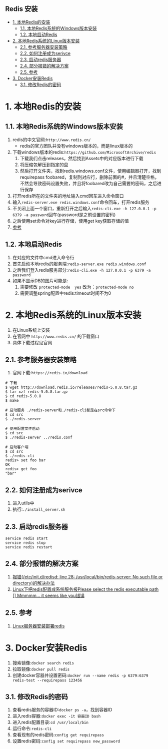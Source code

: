 Redis 安装
---
<!-- TOC -->

- [1. 本地Redis的安装](#1-本地redis的安装)
  - [1.1. 本地Redis系统的Windows版本安装](#11-本地redis系统的windows版本安装)
  - [1.2. 本地启动Redis](#12-本地启动redis)
- [2. 本地Redis系统的Linux版本安装](#2-本地redis系统的linux版本安装)
  - [2.1. 参考服务器安装策略](#21-参考服务器安装策略)
  - [2.2. 如何注册成为serivce](#22-如何注册成为serivce)
  - [2.3. 启动redis服务器](#23-启动redis服务器)
  - [2.4. 部分报错的解决方案](#24-部分报错的解决方案)
  - [2.5. 参考](#25-参考)
- [3. Docker安装Redis](#3-docker安装redis)
  - [3.1. 修改Redis的密码](#31-修改redis的密码)

<!-- /TOC -->

# 1. 本地Redis的安装

## 1.1. 本地Redis系统的Windows版本安装
1. redis的中文官网:`http://www.redis.cn/`
   + redis的官方团队并没有windows版本的，而是linux版本的
2. 下载windows版本的redis:`https://github.com/MicrosoftArchive/redis`
   1. 下载我们点击releases，然后找到Assets中的对应版本进行下载
   2. 将压缩包解压到指定的盘
   3. 然后打开文件夹，找到redis.windows.conf文件，使用编辑器打开，找到requirepass foobared，复制到对应行，删除前面的#，并且清楚空格，不然会导致密码设置失败，并且将foobared改为自己需要的密码，之后进行保存
3. 打开redis所在的文件夹的地址输入cmd回车进入命令窗口
4. 输入`redis-server.exe redis.windows.conf`命令回车，打开redis服务
5. 不关闭上面一个窗口，重新打开之后输入`redis-cli.exe -h 127.0.0.1 -p 6379 -a password`回车(password是之前设置的密码)
6. 之后使用set命令对key进行存储，使用get key获取存储的值
7. <a href = "https://blog.csdn.net/salestina/article/details/83114598">参考</a>

## 1.2. 本地启动Redis
1. 在对应的文件中cmd进入命令行
2. 首先启动本地redis的服务端:`redis-server.exe redis.windows.conf`
3. 之后我们登入redis服务部分:`redis-cli.exe -h 127.0.0.1 -p 6379 -a password`
4. 如果不显示DB的图片可能是:
   1. 需要修改 `protected-mode  yes` 改为：`protected-mode no`
   2. 需要调整spring配置中redis:timeout时间不为0

# 2. 本地Redis系统的Linux版本安装
1. 在Linux系统上安装
2. 在官网中 `http://www.redis.cn/` 的下载窗口
3. 具体下载过程见官网

## 2.1. 参考服务器安装策略
1. 官网下载:`https://redis.io/download`
```
# 下载
$ wget http://download.redis.io/releases/redis-5.0.8.tar.gz
$ tar xzf redis-5.0.8.tar.gz
$ cd redis-5.0.8
$ make

# 启动服务 ./redis-server和./redis-cli都是在src命令下
$ cd src
$ ./redis-server

# 使用配置文件启动
$ cd src
$ ./redis-server ../redis.conf

# 启动客户端
$ cd src
$ ./redis-cli
redis> set foo bar
OK
redis> get foo
"bar"
```

## 2.2. 如何注册成为serivce
1. 进入utils中
2. 执行:`./install_server.sh`

## 2.3. 启动redis服务器
```
service redis start
service redis stop
service redis restart
```

## 2.4. 部分报错的解决方案
1. <a href = "https://blog.csdn.net/weixin_44110998/article/details/103464714">报错(/etc/init.d/redisd: line 28: /usr/local/bin/redis-server: No such file or directory)的解决办法</a>
2. <a href = "https://www.pianshen.com/article/4961770370/">Linux下把redis配置成系统服务报Please select the redis executable path [] Mmmmm... it seems like you错误</a>

## 2.5. 参考
1. <a href = "https://www.cnblogs.com/wmqiang/p/10570326.html">Linux服务器安装部署redis</a>

# 3. Docker安装Redis
1. 搜索镜像:`docker search redis`
2. 拉取镜像:`docker pull redis`
3. 创建docker容器并设置密码:`docker run --name redis -p 6379:6379 redis-test --requirepass 123456`

## 3.1. 修改Redis的密码
1. 查看redis服务的容器ID:`docker ps -a`，找到容器ID
2. 进入redis容器:`docker exec -it 容器ID bash`
3. 进入redis配置目录:`cd /usr/local/bin`
4. 运行命令:`redis-cli`
5. 查看现有的redis密码:`config get requirepass`
6. 设置redis密码:`config set requirepass new_password`